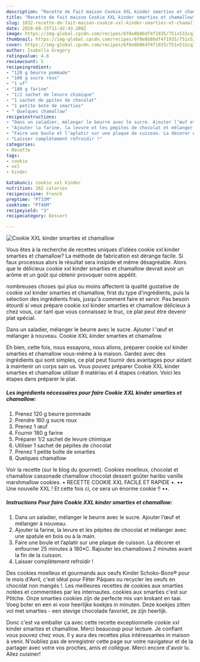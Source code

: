 ```yaml
---
description: "Recette de Fait maison Cookie XXL kinder smarties et chamallow"
title: "Recette de Fait maison Cookie XXL kinder smarties et chamallow"
slug: 1032-recette-de-fait-maison-cookie-xxl-kinder-smarties-et-chamallow
date: 2020-08-15T11:42:43.208Z
image: https://img-global.cpcdn.com/recipes/6f8e8b86df4f1935/751x532cq70/cookie-xxl-kinder-smarties-et-chamallow-photo-principale-de-la-recette.jpg
thumbnail: https://img-global.cpcdn.com/recipes/6f8e8b86df4f1935/751x532cq70/cookie-xxl-kinder-smarties-et-chamallow-photo-principale-de-la-recette.jpg
cover: https://img-global.cpcdn.com/recipes/6f8e8b86df4f1935/751x532cq70/cookie-xxl-kinder-smarties-et-chamallow-photo-principale-de-la-recette.jpg
author: Isabella Gregory
ratingvalue: 4.8
reviewcount: 5
recipeingredient:
- "120 g beurre pommade"
- "160 g sucre roux"
- "1 uf"
- "180 g farine"
- "1/2 sachet de levure chimique"
- "1 sachet de ppites de chocolat"
- "1 petite bote de smarties"
- " Quelques chamallow"
recipeinstructions:
- "Dans un saladier, mélanger le beurre avec le sucre. Ajouter l’œuf et mélanger à nouveau."
- "Ajouter la farine, la levure et les pépites de chocolat et mélanger avec une spatule en bois ou à la main."
- "Faire une boule et l’aplatir sur une plaque de cuisson. La décorer et enfourner 25 minutes à 180•C. Rajouter les chamallows 2 minutes avant la fin de la cuisson."
- "Laisser complètement refroidir !"
categories:
- Recette
tags:
- cookie
- xxl
- kinder

katakunci: cookie xxl kinder 
nutrition: 262 calories
recipecuisine: French
preptime: "PT33M"
cooktime: "PT46M"
recipeyield: "3"
recipecategory: Dessert

---
```



![Cookie XXL kinder smarties et chamallow](https://img-global.cpcdn.com/recipes/6f8e8b86df4f1935/751x532cq70/cookie-xxl-kinder-smarties-et-chamallow-photo-principale-de-la-recette.jpg)

Vous êtes à la recherche de recettes uniques d'idées cookie xxl kinder smarties et chamallow? La méthode de fabrication est dérange facile. Si faux processus alors le résultat sera insipide et même désagréable. Alors que le délicieux cookie xxl kinder smarties et chamallow devrait avoir un arôme et un goût qui obtenir provoquer notre appétit.

nombreuses choses qui plus ou moins affectent la qualité gustative de cookie xxl kinder smarties et chamallow, first du type d'ingrédients, puis la sélection des ingrédients frais, jusqu'à comment faire et servir. Pas besoin étourdi si veux prépare cookie xxl kinder smarties et chamallow délicieux à chez vous, car tant que vous connaissez le truc, ce plat peut être devenir plat spécial.

Dans un saladier, mélanger le beurre avec le sucre. Ajouter l &#39;œuf et mélanger à nouveau. Cookie XXL kinder smarties et chamallow.


Eh bien, cette fois, nous essayons, nous allons, préparer cookie xxl kinder smarties et chamallow vous-même à la maison. Gardez avec des ingrédients qui sont simples, ce plat peut fournir des avantages pour aidant à maintenir un corps sain us. Vous pouvez préparer Cookie XXL kinder smarties et chamallow utiliser 8 matériau et 4 étapes création. Voici les étapes dans préparer le plat.

<!--inarticleads1-->

##### Les ingrédients nécessaires pour faire Cookie XXL kinder smarties et chamallow:

1. Prenez 120 g beurre pommade
1. Prendre 160 g sucre roux
1. Prenez 1 œuf
1. Fournir 180 g farine
1. Préparer 1/2 sachet de levure chimique
1. Utiliser 1 sachet de pépites de chocolat
1. Prenez 1 petite boîte de smarties
1.   Quelques chamallow


Voir la recette (sur le blog du gourmet). Cookies moelleux, chocolat et chamallow cassonade chamallow chocolat dessert goûter haribo vanille marshmallow cookies. • RECETTE COOKIE XXL FACILE ET RAPIDE •. •• Une nouvelle XXL ! Et cette fois ci, ce sera un énorme cookie !! ••. 

<!--inarticleads2-->

##### Instructions Pour faire Cookie XXL kinder smarties et chamallow:

1. Dans un saladier, mélanger le beurre avec le sucre. Ajouter l’œuf et mélanger à nouveau.
1. Ajouter la farine, la levure et les pépites de chocolat et mélanger avec une spatule en bois ou à la main.
1. Faire une boule et l’aplatir sur une plaque de cuisson. La décorer et enfourner 25 minutes à 180•C. Rajouter les chamallows 2 minutes avant la fin de la cuisson.
1. Laisser complètement refroidir !


Des cookies moelleux et gourmands aux oeufs Kinder Schoko-Bons® pour le mois d&#39;Avril, c&#39;est idéal pour Fêter Pâques ou recycler les oeufs en chocolat non mangés !. Les meilleures recettes de cookies aux smarties notées et commentées par les internautes. cookies aux smarties c&#39;est sur Ptitche. Onze smarties cookies zijn de perfecte mix van krokant en taai. Voeg boter en een ei voor heerlijke koekjes in minuten. Deze koekjes zitten vol met smarties - een stevige chocolade favoriet, ze zijn heerlijk. 


Donc c'est va emballer ça avec cette recette exceptionnelle cookie xxl kinder smarties et chamallow. Merci beaucoup pour lecture. Je confiant vous pouvez chez vous. Il y aura des recettes plus  intéressantes in maison à venir. N'oubliez pas de enregistrer cette page sur votre navigateur et de la partager avec votre vos proches, amis et collègue. Merci encore d'avoir lu. Allez cuisiner!
